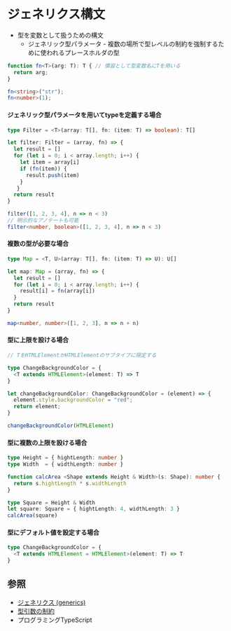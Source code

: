 # ジェネリクス構文
- 型を変数として扱うための構文
  - ジェネリック型パラメータ - 複数の場所で型レベルの制約を強制するために使われるプレースホルダの型

```ts
function fn<T>(arg: T): T { // 慣習として型変数名にTを用いる
  return arg;
}

fn<string>("str");
fn<number>(1);
```

#### ジェネリック型パラメータを用いてtypeを定義する場合

```ts
type Filter = <T>(array: T[], fn: (item: T) => boolean): T[]

let filter: Filter = (array, fn) => {
  let result = []
  for (let i = 0; i < array.length; i++) {
    let item = array[i]
    if (fn(item)) {
      result.push(item)
    }
   }
  return result
}

filter([1, 2, 3, 4], n => n < 3)
// 明示的なアノテートも可能
filter<number, boolean>([1, 2, 3, 4], n => n < 3)
```

#### 複数の型が必要な場合

```ts
type Map = <T, U>(array: T[], fn: (item: T) => U): U[]

let map: Map = (array, fn) => {
  let result = []
  for (let i = 0; i < array.length; i++) {
    result[i] = fn(array[i])
  }
  return result
}

map<number, number>([1, 2, 3], n => n + n)
```

#### 型に上限を設ける場合

```ts
// TをHTMLElementかHTMLElementのサブタイプに限定する

type ChangeBackgroundColor = {
  <T extends HTMLElement>(element: T) => T
}

let changeBackgroundColor: ChangeBackgroundColor = (element) => {
  element.style.backgroundColor = "red";
  return element;
}

changeBackgroundColor(HTMLElement)
```

#### 型に複数の上限を設ける場合

```ts
type Height = { hightLength: number }
type Width  = { widthLength: number }

function calcArea <Shape extends Height & Width>(s: Shape): number {
  return s.hightLength * s.widthLength
}

type Square = Height & Width
let square: Square = { hightLength: 4, widthLength: 3 }
calcArea(square)
```

#### 型にデフォルト値を設定する場合

```ts
type ChangeBackgroundColor = {
  <T extends HTMLElement = HTMLElement>(element: T) => T
}
```

## 参照
- [ジェネリクス (generics)](https://typescriptbook.jp/reference/generics)
- [型引数の制約](https://typescriptbook.jp/reference/generics/type-parameter-constraint)
- プログラミングTypeScript
